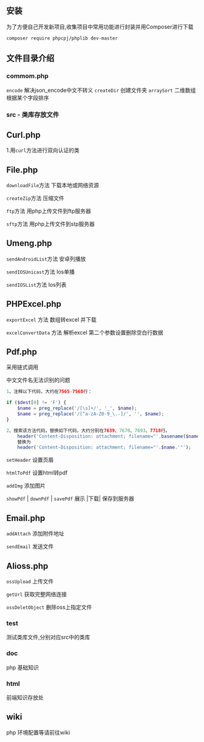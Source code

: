 ## 安装
为了方便自己开发新项目,收集项目中常用功能进行封装并用Composer进行下载

`composer require phpcpj/phplib dev-master` 

## 文件目录介绍

### commom.php
`encode`  解决json_encode中文不转义
`createDir` 创建文件夹
`arraySort` 二维数组根据某个字段排序



### src - 类库存放文件

**Curl.php**
---

1.用`curl`方法进行双向认证的类


**File.php**
---

`downloadFile`方法  下载本地或网络资源

`createZip`方法     压缩文件

`ftp`方法           用php上传文件到ftp服务器

`sftp`方法         用php上传文件到stp服务器


**Umeng.php**
---

`sendAndroidList`方法  安卓列播放

`sendIOSUnicast`方法    Ios单播

`sendIOSList`方法         Ios列表

**PHPExcel.php**
---

`exportExcel` 方法        数组转excel  并下载 

`excelConvertData` 方法    解析excel 第二个参数设置删除空白行数据


**Pdf.php**
---

采用链式调用

中文文件名无法识别的问题
```php
1、注释以下代码，大约在7565-7568行：

if ($dest[0] != 'F') {
	$name = preg_replace('/[\s]+/', '_', $name);
	$name = preg_replace('/[^a-zA-Z0-9_\.-]/', '', $name);
}

2、搜索该方法代码，替换如下代码，大约分别在7639、7670、7693、7718行。
	header('Content-Disposition: attachment; filename="'.basename($name).'"');
	替换为
	header('Content-Disposition: attachment; filename="'.$name.'"');

```

`setHeader`   设置页眉

`htmlToPdf`   设置html转pdf

`addImg`      添加图片

`showPdf` | `downPdf`  | `savePdf`  展示 |下载| 保存到服务器 


**Email.php**
---

`addAttach`    添加附件地址

`sendEmail`    发送文件

**Alioss.php**
---
`ossUpload`     上传文件

`getUrl`        获取完整网络连接

`ossDeletObject`    删除oss上指定文件


### test
测试类库文件,分别对应src中的类库

### doc 
php 基础知识

### html
前端知识存放处

## wiki
php 环境配置等请前往wiki

